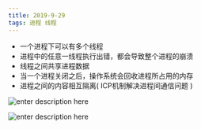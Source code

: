 ```yaml
---
title: 2019-9-29
tags: 进程 线程
---
```


* 一个进程下可以有多个线程
* 进程中的任意一线程执行出错，都会导致整个进程的崩溃
* 线程之间共享进程数据
* 当一个进程关闭之后，操作系统会回收进程所占用的内存
* 进程之间的内容相互隔离( ICP机制解决进程间通信问题 )



![enter description here](https://img.wsmpage.cn/learning/2019-9-29/1569739017229.png)


![enter description here](https://img.wsmpage.cn/learning/2019-9-29/1569739083383.png)



